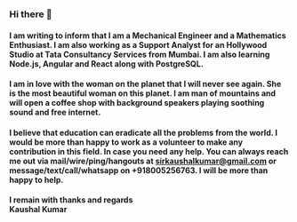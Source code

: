### Hi there 👋

#### I am writing to inform that I am a Mechanical Engineer and a Mathematics Enthusiast. I am also working as a Support Analyst for an Hollywood Studio at Tata Consultancy Services from Mumbai. I am also learning Node.js, Angular and React along with PostgreSQL. 

#### I am in love with the woman on the planet that I will never see again. She is the most beautiful woman on this planet. I am man of mountains and will open a coffee shop with background speakers playing soothing sound and free internet. 

#### I believe that education can eradicate all the problems from the world. I would be more than happy to work as a volunteer to make any contribution in this field. In case you need any help. You can always reach me out via mail/wire/ping/hangouts at sirkaushalkumar@gmail.com or message/text/call/whatsapp on +918005256763. I will be more than happy to help.

#### I remain with thanks and regards <br/> Kaushal Kumar

<!--
**unixia/unixia** is a ✨ _special_ ✨ repository because its `README.md` (this file) appears on your GitHub profile.

Here are some ideas to get you started:

- 🔭 I’m currently working on ...
- 🌱 I’m currently learning ...
- 👯 I’m looking to collaborate on ...
- 🤔 I’m looking for help with ...
- 💬 Ask me about ...
- 📫 How to reach me: ...
- 😄 Pronouns: ...
- ⚡ Fun fact: ...
-->
